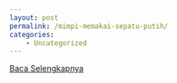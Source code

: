 ```yaml
---
layout: post
permalink: /mimpi-memakai-sepatu-putih/
categories:
    - Uncategorized
---
```


[Baca Selengkapnya](/09)